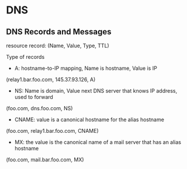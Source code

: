 # DNS

## DNS Records and Messages

resource record: (Name, Value, Type, TTL)

Type of records

-   A: hostname-to-IP mapping, Name is hostname, Value is IP

(relay1.bar.foo.com, 145.37.93.126, A)

-   NS: Name is domain, Value next DNS server that knows IP address, used to
    forward

(foo.com, dns.foo.com, NS)

-   CNAME: value is a canonical hostname for the alias hostname

(foo.com, relay1.bar.foo.com, CNAME)

-   MX: the value is the canonical name of a mail server that has an alias
    hostname

(foo.com, mail.bar.foo.com, MX)
